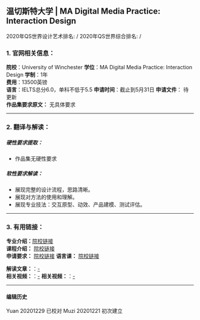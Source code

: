 ## 温切斯特大学 | MA Digital Media Practice: Interaction Design

2020年QS世界设计艺术排名: /
2020年QS世界综合排名: /

### 1. 官网相关信息：

**院校**：University of Winchester
**学位**：MA Digital Media Practice: Interaction Design
**学制**：1年  
**费用**：13500英镑  
**语言**：IELTS总分6.0，单科不低于5.5
**申请时间**：截止到5月31日
**申请文件**： 待更新  
**作品集要求原文：** 无具体要求  

---


### 2. 翻译与解读：

##### 硬性要求提取：
- 作品集无硬性要求  

##### 软性要求解读：

  - 展现完整的设计流程，思路清晰。
  - 展现对方法的使用和理解。
  - 展现专业技法：交互原型、动效、产品建模、测试评估。

---


### 3. 有用链接：

**专业介绍：**[院校链接](https://www.winchester.ac.uk/study/postgraduate/courses/ma-digital-media-practice-interaction-design/)  
**课程介绍：** [院校链接](https://www.winchester.ac.uk/study/postgraduate/courses/ma-digital-media-practice-interaction-design/)  
**申请要求：** [院校链接](https://www.winchester.ac.uk/study/postgraduate/courses/ma-digital-media-practice-interaction-design/)
**语言课：** [院校链接](https://www.winchester.ac.uk/study/international/english-language-courses/)

**解读文章：**：[-](-)  
**相关视频：**：[-](-)
**相关视频：**：[-](-)




---


#### 编辑历史
Yuan 20201229 已校对
Muzi 20201221 初次建立
